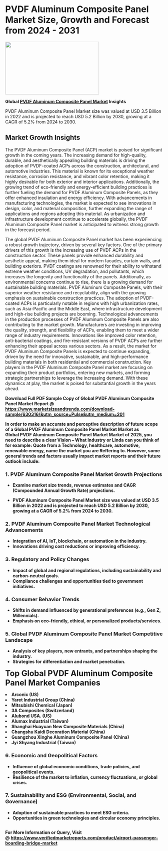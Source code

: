 <H1>PVDF Aluminum Composite Panel Market Size, Growth and Forecast from 2024 - 2031</H1><img class="aligncenter size-medium wp-image-584254" src="https://thirdeyenews.in/wp-content/uploads/2024/09/Global-Market-Research-300x168.jpeg" alt="" width="300" height="168" /><p><strong>Global&nbsp;<a href="https://www.marketsizeandtrends.com/download-sample/630316/&amp;utm_source=Pulse&amp;utm_medium=201">PVDF Aluminum Composite Panel Market</a> Insights</strong></p><p>PVDF Aluminum Composite Panel Market size was valued at USD 3.5 Billion in 2022 and is projected to reach USD 5.2 Billion by 2030, growing at a CAGR of 5.2% from 2024 to 2030.</p><p><h2>Market Growth Insights</h2> <p>The PVDF Aluminum Composite Panel (ACP) market is poised for significant growth in the coming years. The increasing demand for high-quality, durable, and aesthetically appealing building materials is driving the adoption of PVDF-coated ACPs across the construction, architectural, and automotive industries. This material is known for its exceptional weather resistance, corrosion resistance, and vibrant color retention, making it highly desirable for both exterior and interior applications. Additionally, the growing trend of eco-friendly and energy-efficient building practices is further fueling the demand for PVDF Aluminum Composite Panels, as they offer enhanced insulation and energy efficiency. With advancements in manufacturing technologies, the market is expected to see innovations in design, color, and material composition, further expanding the range of applications and regions adopting this material. As urbanization and infrastructure development continue to accelerate globally, the PVDF Aluminum Composite Panel market is anticipated to witness strong growth in the forecast period.</p> <p><strong></strong></p> <p>The global PVDF Aluminum Composite Panel market has been experiencing a robust growth trajectory, driven by several key factors. One of the primary drivers of this growth is the increasing use of PVDF ACPs in the construction sector. These panels provide enhanced durability and aesthetic appeal, making them ideal for modern facades, curtain walls, and building exteriors. PVDF coatings are renowned for their ability to withstand extreme weather conditions, UV degradation, and pollutants, which increases the longevity and functionality of the panels. Additionally, as environmental concerns continue to rise, there is a growing demand for sustainable building materials. PVDF Aluminum Composite Panels, with their superior weather resistance and recyclability, align with the growing emphasis on sustainable construction practices. The adoption of PVDF-coated ACPs is particularly notable in regions with high urbanization rates, such as Asia-Pacific and the Middle East, where infrastructure development and high-rise building projects are booming. Technological advancements in the production processes of PVDF Aluminum Composite Panels are also contributing to the market growth. Manufacturers are investing in improving the quality, strength, and flexibility of ACPs, enabling them to meet a wider range of industry requirements. Innovations like improved color retention, anti-bacterial coatings, and fire-resistant versions of PVDF ACPs are further enhancing their appeal across various sectors. As a result, the market for PVDF Aluminum Composite Panels is expected to continue expanding, driven by the need for innovative, sustainable, and high-performance building materials in both residential and commercial construction. Key players in the PVDF Aluminum Composite Panel market are focusing on expanding their product portfolios, entering new markets, and forming strategic partnerships to leverage the increasing demand. With these dynamics at play, the market is poised for substantial growth in the years ahead.</p> <p><strong></p><p><span class=""><strong>Download Full PDF Sample Copy of Global PVDF Aluminum Composite Panel Market Report</strong> @ <a href="https://www.marketsizeandtrends.com/download-sample/630316/&amp;utm_source=Pulse&amp;utm_medium=201" target="_blank">https://www.marketsizeandtrends.com/download-sample/630316/&amp;utm_source=Pulse&amp;utm_medium=201</a></span></p><p>In order to make an accurate and perceptive description of future scope of a Global&nbsp;PVDF Aluminum Composite Panel Market Market as Global&nbsp;PVDF Aluminum Composite Panel Market Market of 2025, you need to describe a clear Vision &ndash; What Industry or Linda can you think of for example: Quote from a Technology, healthcare, automotive, renewable energy, name the market you are Reffering to. However, some general trends and factors usually impact market reports and their future outlook include:</p><h3>1.&nbsp;<strong>PVDF Aluminum Composite Panel Market Growth Projections</strong></h3><ul><li>Examine market size trends, revenue estimates and CAGR (Compounded Annual Growth Rate) projections.</li><li><p>PVDF Aluminum Composite Panel Market size was valued at USD 3.5 Billion in 2022 and is projected to reach USD 5.2 Billion by 2030, growing at a CAGR of 5.2% from 2024 to 2030.</p></li></ul><h3>2.&nbsp;<strong>PVDF Aluminum Composite Panel Market Technological Advancements</strong></h3><ul><li>Integration of AI, IoT, blockchain, or automation in the industry.</li><li>Innovations driving cost reductions or improving efficiency.</li></ul><h3>3.&nbsp;<strong>Regulatory and Policy Changes</strong></h3><ul><li>Impact of global and regional regulations, including sustainability and carbon-neutral goals.</li><li>Compliance challenges and opportunities tied to government initiatives.</li></ul><h3>4.&nbsp;<strong>Consumer Behavior Trends</strong></h3><ul><li>Shifts in demand influenced by generational preferences (e.g., Gen Z, Millennials).</li><li>Emphasis on eco-friendly, ethical, or personalized products/services.</li></ul><h3>5.&nbsp;<strong>Global PVDF Aluminum Composite Panel Market Competitive Landscape</strong></h3><ul><li>Analysis of key players, new entrants, and partnerships shaping the industry.</li><li>Strategies for differentiation and market penetration.</li></ul><p data-pm-slice="1 1 []"><span style="color: inherit; font-family: inherit; font-size: 25px;">Top Global PVDF Aluminum Composite Panel Market Companies</span></p><div class="" data-test-id=""><p><li>Arconic (US)</li><li> Yaret Industrial Group (China)</li><li> Mitsubishi Chemical (Japan)</li><li> 3A Composites (Switzerland)</li><li> Alubond USA. (US)</li><li> Alumax Industrial (Taiwan)</li><li> Shanghai Huayuan New Composite Materials (China)</li><li> Changshu Kaidi Decoration Material (China)</li><li> Guangzhou Xinghe Aluminum Composite Panel (China)</li><li> Jyi Shyang Industrial (Taiwan)</li></p></div><h3>6.&nbsp;<strong>Economic and Geopolitical Factors</strong></h3><ul><li>Influence of global economic conditions, trade policies, and geopolitical events.</li><li>Resilience of the market to inflation, currency fluctuations, or global crises.</li></ul><h3>7.&nbsp;<strong>Sustainability and ESG (Environmental, Social, and Governance)</strong></h3><ul><li>Adoption of sustainable practices to meet ESG criteria.</li><li>Opportunities in green technologies and circular economy principles.</li></ul><h2><strong style="font-size: 14px;">For More Information or Query, Visit @&nbsp;</strong><a style="background-color: #ffffff; font-size: 14px;" href="https://www.marketsizeandtrends.com/report/pvdf-aluminum-composite-panel-market/" target="_blank">https://www.verifiedmarketreports.com/product/airport-passenger-boarding-bridge-market</a></h2>